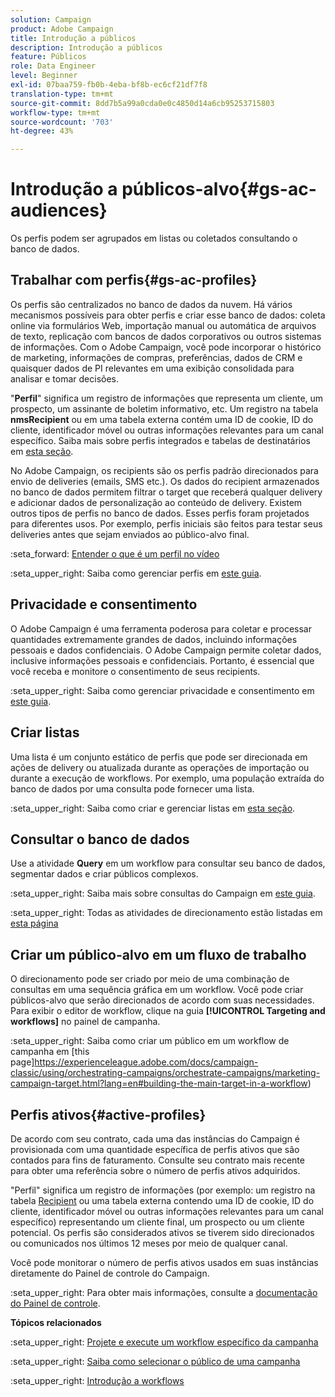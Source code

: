 ```yaml
---
solution: Campaign
product: Adobe Campaign
title: Introdução a públicos
description: Introdução a públicos
feature: Públicos
role: Data Engineer
level: Beginner
exl-id: 07baa759-fb0b-4eba-bf8b-ec6cf21df7f8
translation-type: tm+mt
source-git-commit: 8dd7b5a99a0cda0e0c4850d14a6cb95253715803
workflow-type: tm+mt
source-wordcount: '703'
ht-degree: 43%

---
```


# Introdução a públicos-alvo{#gs-ac-audiences}

Os perfis podem ser agrupados em listas ou coletados consultando o banco de dados.

## Trabalhar com perfis{#gs-ac-profiles}

Os perfis são centralizados no banco de dados da nuvem. Há vários mecanismos possíveis para obter perfis e criar esse banco de dados: coleta online via formulários Web, importação manual ou automática de arquivos de texto, replicação com bancos de dados corporativos ou outros sistemas de informações. Com o Adobe Campaign, você pode incorporar o histórico de marketing, informações de compras, preferências, dados de CRM e quaisquer dados de PI relevantes em uma exibição consolidada para analisar e tomar decisões.

&quot;**Perfil**&quot; significa um registro de informações que representa um cliente, um prospecto, um assinante de boletim informativo, etc.
Um registro na tabela **nmsRecipient** ou em uma tabela externa contém uma ID de cookie, ID do cliente, identificador móvel ou outras informações relevantes para um canal específico. Saiba mais sobre perfis integrados e tabelas de destinatários em [esta seção](../dev/datamodel.md#ootb-profiles).

No Adobe Campaign, os recipients são os perfis padrão direcionados para envio de deliveries (emails, SMS etc.). Os dados do recipient armazenados no banco de dados permitem filtrar o target que receberá qualquer delivery e adicionar dados de personalização ao conteúdo de delivery. Existem outros tipos de perfis no banco de dados. Esses perfis foram projetados para diferentes usos. Por exemplo, perfis iniciais são feitos para testar seus deliveries antes que sejam enviados ao público-alvo final.

:seta_forward: [Entender o que é um perfil no vídeo](https://video.tv.adobe.com/v/35611?quality=12)

:seta_upper_right: Saiba como gerenciar perfis em [este guia](https://experienceleague.adobe.com/docs/campaign-classic/using/getting-started/profile-management/about-profiles.html).

## Privacidade e consentimento

O Adobe Campaign é uma ferramenta poderosa para coletar e processar quantidades extremamente grandes de dados, incluindo informações pessoais e dados confidenciais. O Adobe Campaign permite coletar dados, inclusive informações pessoais e confidenciais. Portanto, é essencial que você receba e monitore o consentimento de seus recipients.

:seta_upper_right: Saiba como gerenciar privacidade e consentimento em [este guia](https://experienceleague.corp.adobe.com/docs/campaign-classic/using/getting-started/privacy/privacy-and-recommendations.html).


## Criar listas

Uma lista é um conjunto estático de perfis que pode ser direcionada em ações de delivery ou atualizada durante as operações de importação ou durante a execução de workflows. Por exemplo, uma população extraída do banco de dados por uma consulta pode fornecer uma lista.

:seta_upper_right: Saiba como criar e gerenciar listas em [esta seção](https://experienceleague.adobe.com/docs/campaign-classic/using/getting-started/profile-management/creating-and-managing-lists.html).

## Consultar o banco de dados

Use a atividade **Query** em um workflow para consultar seu banco de dados, segmentar dados e criar públicos complexos.

:seta_upper_right: Saiba mais sobre consultas do Campaign em [este guia](https://experienceleague.adobe.com/docs/campaign-classic/using/automating-with-workflows/introduction/targeting-data.html).

:seta_upper_right: Todas as atividades de direcionamento estão listadas em [esta página](https://experienceleague.adobe.com/docs/campaign-classic/using/automating-with-workflows/targeting-activities/about-targeting-activities.html)

## Criar um público-alvo em um fluxo de trabalho

O direcionamento pode ser criado por meio de uma combinação de consultas em uma sequência gráfica em um workflow. Você pode criar públicos-alvo que serão direcionados de acordo com suas necessidades. Para exibir o editor de workflow, clique na guia **[!UICONTROL Targeting and workflows]** no painel de campanha.

:seta_upper_right: Saiba como criar um público em um workflow de campanha em [this page]https://experienceleague.adobe.com/docs/campaign-classic/using/orchestrating-campaigns/orchestrate-campaigns/marketing-campaign-target.html?lang=en#building-the-main-target-in-a-workflow)


## Perfis ativos{#active-profiles}

De acordo com seu contrato, cada uma das instâncias do Campaign é provisionada com uma quantidade específica de perfis ativos que são contados para fins de faturamento. Consulte seu contrato mais recente para obter uma referência sobre o número de perfis ativos adquiridos.

&quot;Perfil&quot; significa um registro de informações (por exemplo: um registro na tabela [Recipient](../dev/datamodel.md) ou uma tabela externa contendo uma ID de cookie, ID do cliente, identificador móvel ou outras informações relevantes para um canal específico) representando um cliente final, um prospecto ou um cliente potencial. Os perfis são considerados ativos se tiverem sido direcionados ou comunicados nos últimos 12 meses por meio de qualquer canal.

Você pode monitorar o número de perfis ativos usados em suas instâncias diretamente do Painel de controle do Campaign.

:seta_upper_right: Para obter mais informações, consulte a [documentação do Painel de controle](https://experienceleague.adobe.com/docs/control-panel/using/performance-monitoring/active-profiles-monitoring.html?lang=pt-BR).


**Tópicos relacionados**

:seta_upper_right: [Projete e execute um workflow específico da campanha](https://experienceleague.adobe.com/docs/campaign-classic/using/automating-with-workflows/introduction/building-a-workflow.html)

:seta_upper_right: [Saiba como selecionar o público de uma campanha](https://experienceleague.adobe.com/docs/campaign-classic/using/orchestrating-campaigns/orchestrate-campaigns/marketing-campaign-target.html)

:seta_upper_right: [Introdução a workflows](https://experienceleague.adobe.com/docs/campaign-classic/using/automating-with-workflows/introduction/about-workflows.html)
